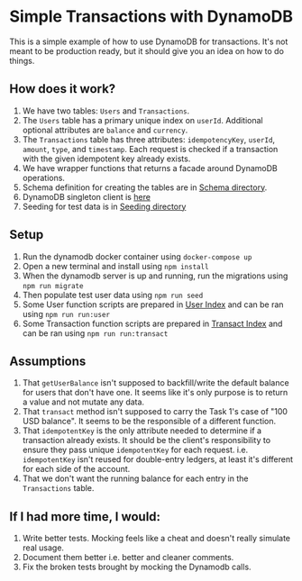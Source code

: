 # Simple Transactions with DynamoDB

This is a simple example of how to use DynamoDB for transactions. It's not meant to be production ready, but it should give you an idea on how to do things.

## How does it work?

1. We have two tables: `Users` and `Transactions`.
2. The `Users` table has a primary unique index on `userId`. Additional optional attributes are `balance` and `currency`.
3. The `Transactions` table has three attributes: `idempotencyKey`, `userId`, `amount`, `type`, and `timestamp`. Each request is checked if a transaction with the given idempotent key already exists.
4. We have wrapper functions that returns a facade around DynamoDB operations.
5. Schema definition for creating the tables are in [Schema directory](./src/schema/).
6. DynamoDB singleton client is [here](./src/db//client.ts)
7. Seeding for test data is in [Seeding directory](./src/db/seed.ts)

## Setup

1. Run the dynamodb docker container using `docker-compose up`
2. Open a new terminal and install using `npm install`
3. When the dynamodb server is up and running, run the migrations using `npm run migrate`
4. Then populate test user data using `npm run seed`
5. Some User function scripts are prepared in [User Index](./src//user/index.ts) and can be ran using `npm run run:user`
5. Some Transaction function scripts are prepared in [Transact Index](./src//transact/index.ts) and can be ran using `npm run run:transact`

## Assumptions

1. That `getUserBalance` isn't supposed to backfill/write the default balance for users that don't have one. It seems like it's only purpose is to return a value and not mutate any data.
2. That `transact` method isn't supposed to carry the Task 1's case of "100 USD balance". It seems to be the responsible of a different function. 
3. That `idempotentKey` is the only attribute needed to determine if a transaction already exists. It should be the client's responsibility to ensure they pass unique `idempotentKey` for each request. i.e. `idempotentKey` isn't reused for double-entry ledgers, at least it's different for each side of the account.
4. That we don't want the running balance for each entry in the `Transactions` table.

## If I had more time, I would:

1. Write better tests. Mocking feels like a cheat and doesn't really simulate real usage.
2. Document them better i.e. better and cleaner comments.
3. Fix the broken tests brought by mocking the Dynamodb calls.